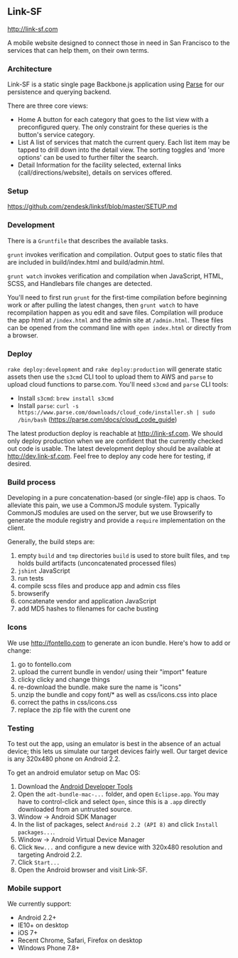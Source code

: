 ## Link-SF

http://link-sf.com

A mobile website designed to connect those in need in San Francisco to the services that can help them, on their own terms.

### Architecture

Link-SF is a static single page Backbone.js application using [Parse](https://parse.com/) for our persistence and querying backend.

There are three core views:

* Home
  A button for each category that goes to the list view with a preconfigured query. The only constraint for these queries is the button's service category.
* List
  A list of services that match the current query. Each list item may be tapped to drill down into the detail view. The sorting toggles and 'more options' can be used to further filter the search.
* Detail
  Information for the facility selected, external links (call/directions/website), details on services offered.

### Setup

https://github.com/zendesk/linksf/blob/master/SETUP.md

### Development

There is a `Gruntfile` that describes the available tasks.

`grunt` invokes verification and compilation. Output goes to static files that are included in build/index.html and build/admin.html.

`grunt watch` invokes verification and compilation when JavaScript, HTML, SCSS, and Handlebars file changes are detected.

You'll need to first run `grunt` for the first-time compilation before beginning work or after pulling the latest changes, then `grunt watch` to have recompilation happen as you edit and save files. Compilation will produce the app html at `/index.html` and the admin site at `/admin.html`. These files can be opened from the command line with `open index.html` or directly from a browser.

### Deploy

`rake deploy:development` and `rake deploy:production` will generate static assets then use the `s3cmd` CLI tool to upload them to AWS and `parse` to upload cloud functions to parse.com. You'll need `s3cmd` and `parse` CLI tools:

* Install `s3cmd`: `brew install s3cmd`
* Install `parse`: `curl -s https://www.parse.com/downloads/cloud_code/installer.sh | sudo /bin/bash` (https://parse.com/docs/cloud_code_guide)

The latest production deploy is reachable at http://link-sf.com. We should only deploy production when we are confident that the currently checked out code is usable. The latest development deploy should be available at http://dev.link-sf.com. Feel free to deploy any code here for testing, if desired.

### Build process

Developing in a pure concatenation-based (or single-file) app is chaos. To alleviate this pain, we use a CommonJS module system. Typically CommonJS modules are used on the server, but we use Browserify to generate the module registry and provide a `require` implementation on the client.

Generally, the build steps are:

1. empty `build` and `tmp` directories
  `build` is used to store built files, and `tmp` holds build artifacts (unconcatenated processed files)
1. `jshint` JavaScript
1. run tests
1. compile scss files and produce app and admin css files
1. browserify
1. concatenate vendor and application JavaScript
1. add MD5 hashes to filenames for cache busting

### Icons

We use http://fontello.com to generate an icon bundle.  Here's how to add or change:

1. go to fontello.com
1. upload the current bundle in vendor/ using their "import" feature
1. clicky clicky and change things
1. re-download the bundle.  make sure the name is "icons"
1. unzip the bundle and copy font/* as well as css/icons.css into place
1. correct the paths in css/icons.css
1. replace the zip file with the curent one

### Testing

To test out the app, using an emulator is best in the absence of an actual device; this lets us simulate our target devices fairly well. Our target device is any 320x480 phone on Android 2.2.

To get an android emulator setup on Mac OS:

1. Download the [Android Developer Tools](https://developer.android.com/sdk/index.html#download)
1. Open the `adt-bundle-mac-...` folder, and open `Eclipse.app`. You may have to control-click and select `Open`, since this is a `.app` directly downloaded from an untrusted source.
1. Window -> Android SDK Manager
1. In the list of packages, select `Android 2.2 (API 8)` and click `Install packages...`.
1. Window -> Android Virtual Device Manager
1. Click `New...` and configure a new device with 320x480 resolution and targeting Android 2.2.
1. Click `Start...`
1. Open the Android browser and visit Link-SF.

### Mobile support

We currently support:

* Android 2.2+
* IE10+ on desktop
* iOS 7+
* Recent Chrome, Safari, Firefox on desktop
* Windows Phone 7.8+
